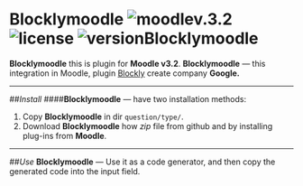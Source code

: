 **Blocklymoodle** ![moodlev.3.2](https://img.shields.io/badge/Moodle-v.3.2-f7942d.svg?style=flat-squared?logo=data:image/png;) ![license](https://img.shields.io/badge/License-GPLv3-70de75.svg?style=flat-squared?logo=data:image/png;) ![versionBlocklymoodle](https://img.shields.io/badge/Version-0.2%20stable-70c3de.svg?style=flat-squared?logo=data:image/png;)
===============
**Blocklymoodle** this is plugin for **Moodle v3.2**.
**Blocklymoodle** — this integration in Moodle, plugin [Blockly](https://developers.google.com/blockly/) create company **Google.**


---
##*Install*
####**Blocklymoodle** — have two installation methods:

 1.  Copy **Blocklymoodle** in dir `question/type/`.
 2.  Download **Blocklymoodle** how *zip* file from github and by installing plug-ins from **Moodle**.

---
##*Use*
**Blocklymoodle** — Use it as a code generator, and then copy the generated code into the input field.



